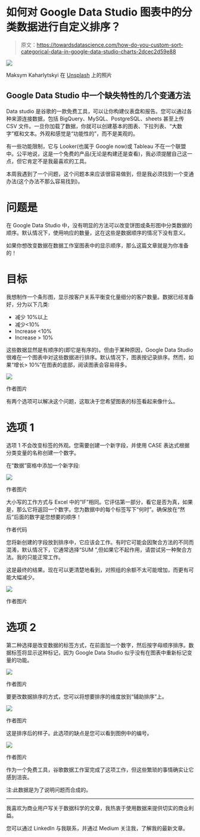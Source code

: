 # 如何对 Google Data Studio 图表中的分类数据进行自定义排序？

> 原文：<https://towardsdatascience.com/how-do-you-custom-sort-categorical-data-in-google-data-studio-charts-2dcec2d59e88>

![](img/dbec459b91fb46e0c1d1497503c71b31.png)

Maksym Kaharlytskyi 在 [Unsplash](https://unsplash.com/s/photos/filing?utm_source=unsplash&utm_medium=referral&utm_content=creditCopyText) 上的照片

## Google Data Studio 中一个缺失特性的几个变通方法

Data studio 是谷歌的一款免费工具，可以让你构建仪表盘和报告。您可以通过各种来源连接数据，包括 BigQuery、MySQL、PostgreSQL、sheets 甚至上传 CSV 文件。一旦你加载了数据，你就可以创建基本的图表、下拉列表、“大数字”框和文本。外观和感觉是“功能性的”，而不是美观的。

有一些功能限制，它与 Looker(也属于 Google now)或 Tableau 不在一个联盟中。公平地说，这是一个免费的产品(无论是构建还是查看)，我必须提醒自己这一点，但它肯定不是我最喜欢的工具。

本周我遇到了一个问题，这个问题本来应该很容易做到，但是我必须找到一个变通办法(这个办法不那么容易找到)。

# 问题是

在 Google Data Studio 中，没有明显的方法可以改变饼图或条形图中分类数据的顺序。默认情况下，使用响应的数量，这在这些是数据顺序的情况下没有意义。

如果你想改变数据在数据工作室图表中的显示顺序，那么这篇文章就是为你准备的！

# 目标

我想制作一个条形图，显示按客户关系平衡变化量细分的客户数量。数据已经准备好，分为以下几类:

*   减少 10%以上
*   减少<10%
*   Increase <10%
*   Increase > 10%

这些数据显然是有顺序的(即它是有序的)。但由于某种原因，Google Data Studio 很难在一个图表中对这些数据进行排序。默认情况下，图表按记录排序。然而，如果“增长> 10%”在图表的底部，阅读图表会容易得多。

![](img/e608c63c2a4d13a68493ead2a1d1a080.png)

作者图片

有两个选项可以解决这个问题，这取决于您希望图表的标签看起来像什么。

# 选项 1

选项 1 不会改变标签的外观。您需要创建一个新字段，并使用 CASE 表达式根据分类变量的名称创建一个数字。

在“数据”窗格中添加一个新字段:

![](img/3ae99ea47f933e16cde47a0e2e615048.png)

作者图片

大小写的工作方式与 Excel 中的“IF”相同。它评估第一部分，看它是否为真，如果是，那么它将返回一个数字。您为数据中的每个标签写下“何时”。确保放在“然后”后面的数字是您想要的顺序！

作者代码

您将新创建的字段放到排序中，它应该会工作。有时它可能会因聚合方法的不同而混淆，默认情况下，它通常选择“SUM ”,但如果它不起作用，请尝试另一种聚合方法。我的只能正常工作。

这是最终的结果。现在可以更清楚地看到，对照组的余额不太可能增加，而更有可能大幅减少。

![](img/35981b89dc642ad4a5c6148f1d3bde0e.png)

作者图片

# 选项 2

第二种选择是改变数据的标签方式，在前面加一个数字，然后按字母顺序排序。数据标签将显示这种标记，因为 Google Data Studio 似乎没有在图表中重新标记变量的功能。

![](img/4b4a160b76169cb33e9c0c808709a999.png)

作者图片

要更改数据排序的方式，您可以将想要排序的维度放到“辅助排序”上。

![](img/7ba64ad7340b51d0b091405b05a4926a.png)

作者图片

这是排序后的样子。此选项的缺点是您可以看到图例中的编号。

![](img/6d12194b6022f6716e6cf2aba86c56c0.png)

作者图片

作为一个免费工具，谷歌数据工作室完成了这项工作，但这些繁琐的事情确实让它感到沮丧。

注:此数据是为了说明问题而合成的。

_________

我喜欢为商业用户写关于数据科学的文章，我热衷于使用数据来提供切实的商业利益。

您可以通过 LinkedIn 与我联系，并通过 Medium 关注我，了解我的最新文章。